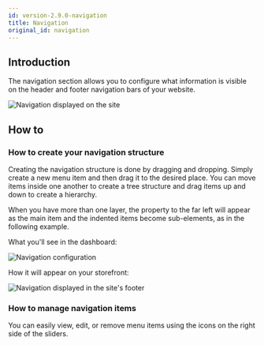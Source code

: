 ```yaml
---
id: version-2.9.0-navigation
title: Navigation
original_id: navigation
---
```

## Introduction

The navigation section allows you to configure what information is visible on the header and footer navigation bars of your website. 

![Navigation displayed on the site](assets/dashboard-config/config20.JPG)

## How to

### How to create your navigation structure

Creating the navigation structure is done by dragging and dropping. Simply create a new menu item and then drag it to the desired place. You can move items inside one another to create a tree structure and drag items up and down to create a hierarchy.

When you have more than one layer, the property to the far left will appear as the main item and the indented items become sub-elements, as in the following example.

What you'll see in the dashboard:

![Navigation configuration](assets/dashboard-config/config22.JPG)

How it will appear on your storefront:

![Navigation displayed in the site's footer](assets/dashboard-config/config222.JPG)

### How to manage navigation items

You can easily view, edit, or remove menu items using the icons on the right side of the sliders. 

